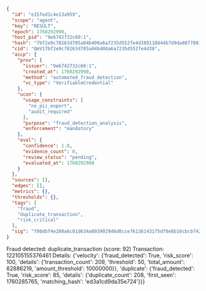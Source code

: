 ```json
{
  "id": "e15fed1c4e13a959",
  "scope": "agent",
  "key": "RESULT",
  "epoch": 1760292990,
  "host_pid": "9e6742732c60:1",
  "hash": "7bf2e9c78263d785a04b408a6a7235d552fe4d389118844b7d9da88778016c0b",
  "cid": "QmV17bf2e9c78263d785a04b408a6a7235d552fe4d38",
  "aicp": {
    "prov": {
      "issuer": "9e6742732c60:1",
      "created_at": 1760292990,
      "method": "automated_fraud_detection",
      "vc_type": "VerifiableCredential"
    },
    "ucon": {
      "usage_constraints": [
        "no_pii_export",
        "audit_required"
      ],
      "purpose": "fraud_detection_analysis",
      "enforcement": "mandatory"
    },
    "eval": {
      "confidence": 1.0,
      "evidence_count": 0,
      "review_status": "pending",
      "evaluated_at": 1760292990
    }
  },
  "sources": [],
  "edges": [],
  "metrics": {},
  "thresholds": {},
  "tags": [
    "fraud",
    "duplicate_transaction",
    "risk_critical"
  ],
  "sig": "f00dbf4e280a6c81d634a8939029d6d0cce76136143175df8e8b16cbcb742375"
}
```

Fraud detected: duplicate_transaction (score: 92)
Transaction: 122105155376461
Details: {'velocity': {'fraud_detected': True, 'risk_score': 100, 'details': {'transaction_count': 209, 'threshold': 50, 'total_amount': 62886219, 'amount_threshold': 10000000}}, 'duplicate': {'fraud_detected': True, 'risk_score': 85, 'details': {'duplicate_count': 208, 'first_seen': 1760285765, 'matching_hash': 'ed3a1cd9da35e724'}}}